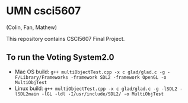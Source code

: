 # UMN csci5607
(Colin, Fan, Mathew)

This repository contains CSCI5607 Final Project.


## To run the Voting System2.0
* Mac OS build: `g++ multiObjectTest.cpp -x c glad/glad.c -g -F/Library/Frameworks -framework SDL2 -framework OpenGL -o MultiObjTest`
* Linux build:  `g++ multiObjectTest.cpp -x c glad/glad.c -g -lSDL2 -lSDL2main -lGL -ldl -I/usr/include/SDL2/ -o MultiObjTest`

